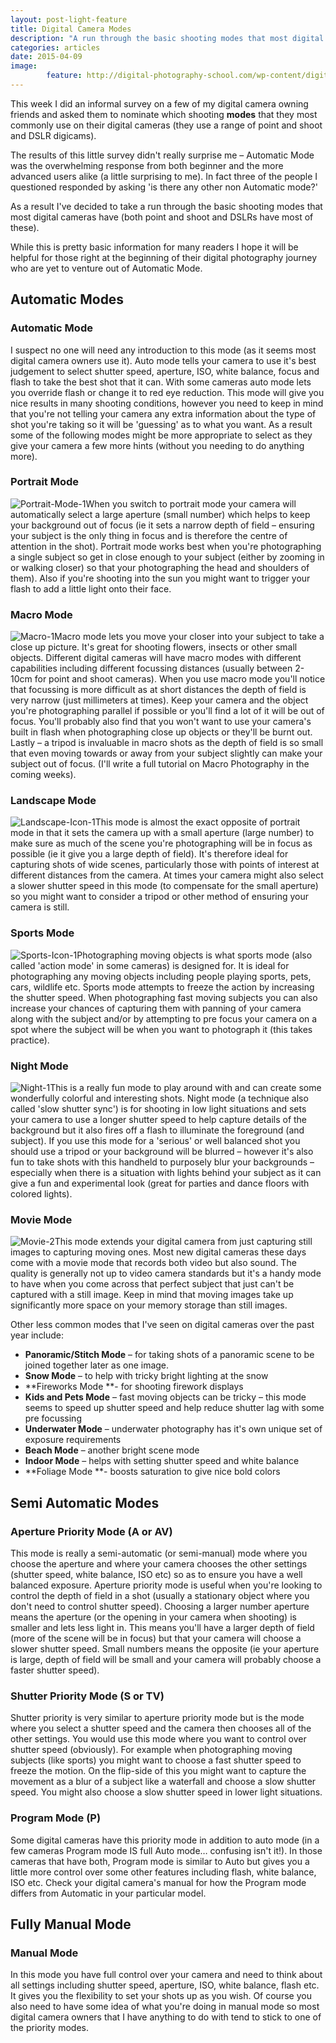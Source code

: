 ```yaml
---
layout: post-light-feature
title: Digital Camera Modes 
description: "A run through the basic shooting modes that most digital cameras have."
categories: articles
date: 2015-04-09
image: 
        feature: http://digital-photography-school.com/wp-content/digital-camera-modes.jpg
---
```


This week I did an informal survey on a few of my digital camera owning friends and asked them to nominate which shooting **modes** that they most commonly use on their digital cameras (they use a range of point and shoot and DSLR digicams).

The results of this little survey didn't really surprise me – Automatic Mode was the overwhelming response from both beginner and the more advanced users alike (a little surprising to me). In fact three of the people I questioned responded by asking 'is there any other non Automatic mode?'

As a result I've decided to take a run through the basic shooting modes that most digital cameras have (both point and shoot and DSLRs have most of these).

While this is pretty basic information for many readers I hope it will be helpful for those right at the beginning of their digital photography journey who are yet to venture out of Automatic Mode.

## Automatic Modes

### Automatic Mode

I suspect no one will need any introduction to this mode (as it seems most digital camera owners use it). Auto mode tells your camera to use it's best judgement to select shutter speed, aperture, ISO, white balance, focus and flash to take the best shot that it can. With some cameras auto mode lets you override flash or change it to red eye reduction. This mode will give you nice results in many shooting conditions, however you need to keep in mind that you're not telling your camera any extra information about the type of shot you're taking so it will be 'guessing' as to what you want. As a result some of the following modes might be more appropriate to select as they give your camera a few more hints (without you needing to do anything more).

### Portrait Mode

![Portrait-Mode-1][2]When you switch to portrait mode your camera will automatically select a large aperture (small number) which helps to keep your background out of focus (ie it sets a narrow depth of field – ensuring your subject is the only thing in focus and is therefore the centre of attention in the shot). Portrait mode works best when you're photographing a single subject so get in close enough to your subject (either by zooming in or walking closer) so that your photographing the head and shoulders of them). Also if you're shooting into the sun you might want to trigger your flash to add a little light onto their face.

### Macro Mode

![Macro-1][3]Macro mode lets you move your closer into your subject to take a close up picture. It's great for shooting flowers, insects or other small objects. Different digital cameras will have macro modes with different capabilities including different focussing distances (usually between 2-10cm for point and shoot cameras). When you use macro mode you'll notice that focussing is more difficult as at short distances the depth of field is very narrow (just millimeters at times). Keep your camera and the object you're photographing parallel if possible or you'll find a lot of it will be out of focus. You'll probably also find that you won't want to use your camera's built in flash when photographing close up objects or they'll be burnt out. Lastly – a tripod is invaluable in macro shots as the depth of field is so small that even moving towards or away from your subject slightly can make your subject out of focus. (I'll write a full tutorial on Macro Photography in the coming weeks).

### Landscape Mode

![Landscape-Icon-1][4]This mode is almost the exact opposite of portrait mode in that it sets the camera up with a small aperture (large number) to make sure as much of the scene you're photographing will be in focus as possible (ie it give you a large depth of field). It's therefore ideal for capturing shots of wide scenes, particularly those with points of interest at different distances from the camera. At times your camera might also select a slower shutter speed in this mode (to compensate for the small aperture) so you might want to consider a tripod or other method of ensuring your camera is still.

### Sports Mode

![Sports-Icon-1][5]Photographing moving objects is what sports mode (also called 'action mode' in some cameras) is designed for. It is ideal for photographing any moving objects including people playing sports, pets, cars, wildlife etc. Sports mode attempts to freeze the action by increasing the shutter speed. When photographing fast moving subjects you can also increase your chances of capturing them with panning of your camera along with the subject and/or by attempting to pre focus your camera on a spot where the subject will be when you want to photograph it (this takes practice).

### Night Mode

![Night-1][6]This is a really fun mode to play around with and can create some wonderfully colorful and interesting shots. Night mode (a technique also called 'slow shutter sync') is for shooting in low light situations and sets your camera to use a longer shutter speed to help capture details of the background but it also fires off a flash to illuminate the foreground (and subject). If you use this mode for a 'serious' or well balanced shot you should use a tripod or your background will be blurred – however it's also fun to take shots with this handheld to purposely blur your backgrounds – especially when there is a situation with lights behind your subject as it can give a fun and experimental look (great for parties and dance floors with colored lights).

### Movie Mode

![Movie-2][7]This mode extends your digital camera from just capturing still images to capturing moving ones. Most new digital cameras these days come with a movie mode that records both video but also sound. The quality is generally not up to video camera standards but it's a handy mode to have when you come across that perfect subject that just can't be captured with a still image. Keep in mind that moving images take up significantly more space on your memory storage than still images.

Other less common modes that I've seen on digital cameras over the past year include:

* **Panoramic/Stitch Mode** – for taking shots of a panoramic scene to be joined together later as one image.
* **Snow Mode** – to help with tricky bright lighting at the snow
* **Fireworks Mode **\- for shooting firework displays
* **Kids and Pets Mode** – fast moving objects can be tricky – this mode seems to speed up shutter speed and help reduce shutter lag with some pre focussing
* **Underwater Mode** – underwater photography has it's own unique set of exposure requirements
* **Beach Mode** – another bright scene mode
* **Indoor Mode** – helps with setting shutter speed and white balance
* **Foliage Mode **\- boosts saturation to give nice bold colors

## Semi Automatic Modes

### Aperture Priority Mode (A or AV)

This mode is really a semi-automatic (or semi-manual) mode where you choose the aperture and where your camera chooses the other settings (shutter speed, white balance, ISO etc) so as to ensure you have a well balanced exposure. Aperture priority mode is useful when you're looking to control the depth of field in a shot (usually a stationary object where you don't need to control shutter speed). Choosing a larger number aperture means the aperture (or the opening in your camera when shooting) is smaller and lets less light in. This means you'll have a larger depth of field (more of the scene will be in focus) but that your camera will choose a slower shutter speed. Small numbers means the opposite (ie your aperture is large, depth of field will be small and your camera will probably choose a faster shutter speed).

### Shutter Priority Mode (S or TV)

Shutter priority is very similar to aperture priority mode but is the mode where you select a shutter speed and the camera then chooses all of the other settings. You would use this mode where you want to control over shutter speed (obviously). For example when photographing moving subjects (like sports) you might want to choose a fast shutter speed to freeze the motion. On the flip-side of this you might want to capture the movement as a blur of a subject like a waterfall and choose a slow shutter speed. You might also choose a slow shutter speed in lower light situations.

### Program Mode (P)

Some digital cameras have this priority mode in addition to auto mode (in a few cameras Program mode IS full Auto mode… confusing isn't it!). In those cameras that have both, Program mode is similar to Auto but gives you a little more control over some other features including flash, white balance, ISO etc. Check your digital camera's manual for how the Program mode differs from Automatic in your particular model.

## Fully Manual Mode

### Manual Mode

In this mode you have full control over your camera and need to think about all settings including shutter speed, aperture, ISO, white balance, flash etc. It gives you the flexibility to set your shots up as you wish. Of course you also need to have some idea of what you're doing in manual mode so most digital camera owners that I have anything to do with tend to stick to one of the priority modes.


[1]: http://digital-photography-school.com/wp-content/digital-camera-modes.jpg
[2]: http://digital-photography-school.com/wp-content/portrait-mode-1.jpg
[3]: http://digital-photography-school.com/wp-content/macro-1.jpg
[4]: http://digital-photography-school.com/wp-content/landscape-icon-1.jpg
[5]: http://digital-photography-school.com/wp-content/sports-icon-1.jpg
[6]: http://digital-photography-school.com/wp-content/night-1.jpg
[7]: http://digital-photography-school.com/wp-content/movie-2.jpg
